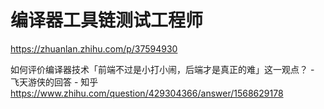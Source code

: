 # 编译器工具链测试工程师







https://zhuanlan.zhihu.com/p/37594930








如何评价编译器技术「前端不过是小打小闹，后端才是真正的难」这一观点？ - 飞天游侠的回答 - 知乎
https://www.zhihu.com/question/429304366/answer/1568629178





